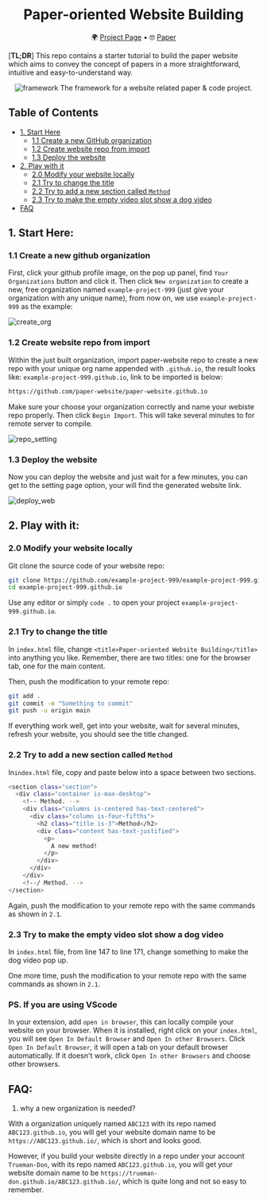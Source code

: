<div align="center">   
  
# Paper-oriented Website Building

🌍 [Project Page](https://paper-website.github.io/) • 🤓 [Paper](https://paper-website.github.io/) 

</div>

[**TL;DR**] This repo contains a starter tutorial to build the paper website which aims to convey the concept of papers in a more straightforward, intuitive and easy-to-understand way.

<div align="center">   

![framework](./sources/framework.png)
The framework for a website related paper & code project.

</div>

## Table of Contents
- [1. Start Here](#1-start-here)
  - [1.1 Create a new GitHub organization](#11-create-a-new-github-organization)
  - [1.2 Create website repo from import](#12-create-website-repo-from-import)
  - [1.3 Deploy the website](#13-deploy-the-website)
- [2. Play with it](#2-play-with-it)
  - [2.0 Modify your website locally](#20-modify-your-website-locally)
  - [2.1 Try to change the title](#21-try-to-change-the-title)
  - [2.2 Try to add a new section called `Method`](#22-try-to-add-a-new-section-called-method)
  - [2.3 Try to make the empty video slot show a dog video](#23-try-to-make-the-empty-video-slot-show-a-dog-video)
- [FAQ](#faq)

## 1. Start Here: 
### 1.1 Create a new github organization
First, click your github profile image, on the pop up panel, find ```Your Organizations``` button and click it. Then click ```New organization``` to create a new, free organization named ```example-project-999``` (just give your organization with any unique name), from now on, we use ```example-project-999``` as the example:

![create_org](./sources/create_org.png)

### 1.2 Create website repo from import


Within the just built organization, import paper-website repo to create a new repo with your unique org name appended with ```.github.io```, the result looks like: ```example-project-999.github.io```, link to be imported is below:

```bash
https://github.com/paper-website/paper-website.github.io
```

Make sure your choose your organization correctly and name your webiste repo properly. Then click ```Begin Import```. This will take several minutes to for remote server to compile.

![repo_setting](./sources/repo_setting.png)

### 1.3 Deploy the website

Now you can deploy the website and just wait for a few minutes, you can get to the setting page option, your will find the generated website link.

![deploy_web](./sources/deploy_web.png)

## 2. Play with it: 
### 2.0 Modify your website locally
Git clone the source code of your website repo:
```bash
git clone https://github.com/example-project-999/example-project-999.github.io
cd example-project-999.github.io
```
Use any editor or simply ```code .``` to open your project ```example-project-999.github.io```.

### 2.1 Try to change the title
In ```index.html``` file, change ```<title>Paper-oriented Website Building</title>``` into anything you like. Remember, there are two titles: one for the browser tab, one for the main content. 

Then, push the modification to your remote repo: 
```bash
git add .
git commit -m "Something to commit"
git push -u origin main
```
If everything work well, get into your website, wait for several minutes, refresh your website, you should see the title changed.

### 2.2 Try to add a new section called ```Method```
In```index.html``` file, copy and paste below into a space between two sections.
```bash
<section class="section">
  <div class="container is-max-desktop">
    <!-- Method. -->
    <div class="columns is-centered has-text-centered">
      <div class="column is-four-fifths">
        <h2 class="title is-3">Method</h2>
        <div class="content has-text-justified">
          <p>
            A new method!
          </p>
        </div>
      </div>
    </div>
    <!--/ Method. -->
</section>
```
Again, push the modification to your remote repo with the same commands as shown in ```2.1```.

### 2.3 Try to make the empty video slot show a dog video
In ```index.html``` file, from line 147 to line 171, change something to make the dog video pop up.

One more time, push the modification to your remote repo with the same commands as shown in ```2.1```.

### PS. If you are using VScode
In your extension, add ```open in browser```, this can locally compile your website on your browser. When it is installed, right click on your ```index.html```, you will see ```Open In Default Browser``` and ```Open In other Browsers```. Click ```Open In Default Browser```, it will open a tab on your default browser automatically. If it doesn't work, click ```Open In other Browsers``` and choose other browsers. 

## FAQ:
1. why a new organization is needed?

With a organization uniquely named ```ABC123``` with its repo named ```ABC123.github.io```, you will get your website domain name to be ```https://ABC123.github.io/```, which is short and looks good.

However, if you build your website directly in a repo under your account ```Trueman-Don```, with its repo named ```ABC123.github.io```, you will get your website domain name to be ```https://trueman-don.github.io/ABC123.github.io/```, which is quite long and not so easy to remember.